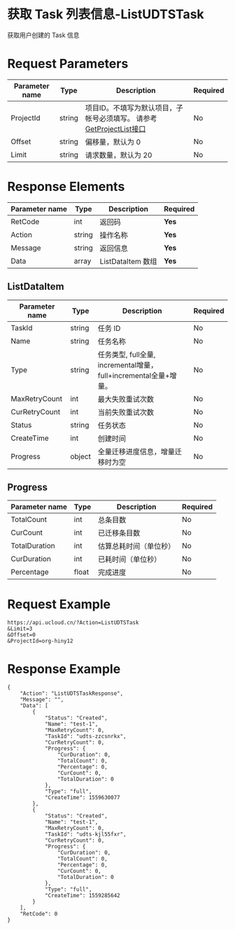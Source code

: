 # 获取 Task 列表信息-ListUDTSTask

获取用户创建的 Task 信息

# Request Parameters
|Parameter name|Type|Description|Required|
|---|---|---|---|
|ProjectId|string|项目ID。不填写为默认项目，子帐号必须填写。 请参考[GetProjectList接口](api/summary/get_project_list)|No|
|Offset|string|偏移量，默认为 0|No|
|Limit|string|请求数量，默认为 20|No|

# Response Elements
|Parameter name|Type|Description|Required|
|---|---|---|---|
|RetCode|int|返回码|**Yes**|
|Action|string|操作名称|**Yes**|
|Message|string|返回信息|**Yes**|
|Data|array|ListDataItem 数组|**Yes**|

## ListDataItem
|Parameter name|Type|Description|Required|
|---|---|---|---|
|TaskId|string|任务 ID|No|
|Name|string|任务名称|No|
|Type|string|任务类型, full全量, incremental增量，full+incremental全量+增量。|No|
|MaxRetryCount|int|最大失败重试次数|No|
|CurRetryCount|int|当前失败重试次数|No|
|Status|string|任务状态|No|
|CreateTime|int|创建时间|No|
|Progress|object|全量迁移进度信息，增量迁移时为空 |No|

## Progress
|Parameter name|Type|Description|Required|
|---|---|---|---|
|TotalCount|int|总条目数|No|
|CurCount|int|已迁移条目数|No|
|TotalDuration|int|估算总耗时间（单位秒）|No|
|CurDuration|int|已耗时间（单位秒）|No|
|Percentage|float|完成进度|No|

# Request Example
```
https://api.ucloud.cn/?Action=ListUDTSTask
&Limit=3
&Offset=0
&ProjectId=org-hiny12
```

# Response Example
```
{
    "Action": "ListUDTSTaskResponse", 
    "Message": "", 
    "Data": [
        {
            "Status": "Created", 
            "Name": "test-1", 
            "MaxRetryCount": 0, 
            "TaskId": "udts-zzcsnrkx", 
            "CurRetryCount": 0, 
            "Progress": {
                "CurDuration": 0, 
                "TotalCount": 0, 
                "Percentage": 0, 
                "CurCount": 0, 
                "TotalDuration": 0
            }, 
            "Type": "full", 
            "CreateTime": 1559630077
        }, 
        {
            "Status": "Created", 
            "Name": "test-1", 
            "MaxRetryCount": 0, 
            "TaskId": "udts-kjl55fxr", 
            "CurRetryCount": 0, 
            "Progress": {
                "CurDuration": 0, 
                "TotalCount": 0, 
                "Percentage": 0, 
                "CurCount": 0, 
                "TotalDuration": 0
            }, 
            "Type": "full", 
            "CreateTime": 1559285642
        }
    ], 
    "RetCode": 0
}
```

